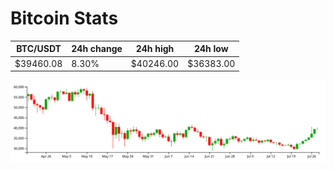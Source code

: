 # Bitcoin Stats

BTC/USDT|24h change|24h high|24h low|
|---|---|---|---|
|$39460.08|8.30%|$40246.00|$36383.00|

<img src="./chart.svg">
